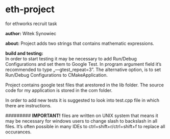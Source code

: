 # eth-project
for ethworks recruit task

<b>author:</b> Witek Synowiec

<b>about:</b> Project adds two strings that contains mathematic expressions. 

<b>build and testing:</b><br>
In order to start testing it may be necessary to add Run/Debug Configurations and set them to Google Test. In program argument field it’s recommended to type „—gtest_repeat=3”. The alternative option, is to set Run/Debug Configurations to CMakeApplication.

Project contains google test files that arestored in the lib folder. The source code for my application is stored in the com folder.

In order to add new tests it is suggested to look into test.cpp file in which there are instructions.

#########
<b>IMPORTANT!</b> files are written on UNIX system that means it may be necessary for windows users to change slash to backslash in all files. It’s often possible in many IDEs to ctrl+shift+r/ctrl+shift+f to replace all occurances.  
